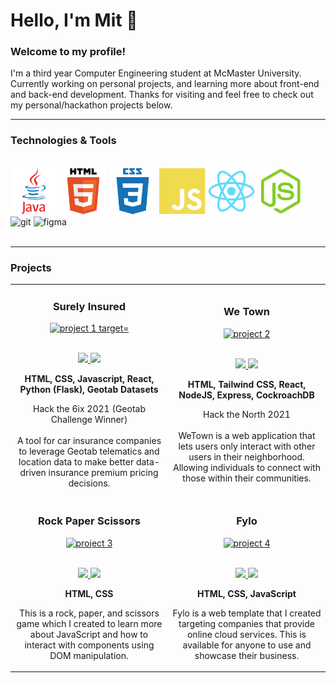 # Hello, I'm Mit 👋
### Welcome to my profile! 
I'm a third year Computer Engineering student at McMaster University. Currently working on personal projects, and learning more about front-end and back-end development. Thanks for visiting and feel free to check out my personal/hackathon projects below.

<hr>


<!-- TECHS -->

<h3 align="left">Technologies & Tools</h3>

<div align="center">
                <br>
                    <div align="left" >  
                      <img src="https://raw.githubusercontent.com/devicons/devicon/master/icons/java/java-original-wordmark.svg" alt="java" width="75" height="75"/>
                      <img src="https://raw.githubusercontent.com/devicons/devicon/master/icons/html5/html5-original-wordmark.svg" alt="html5" width="75" height="75"/> 
			<img src="https://raw.githubusercontent.com/devicons/devicon/1119b9f84c0290e0f0b38982099a2bd027a48bf1/icons/css3/css3-plain-wordmark.svg" alt="css3" width="75" height="75"/>
                      <img src="https://raw.githubusercontent.com/devicons/devicon/1119b9f84c0290e0f0b38982099a2bd027a48bf1/icons/javascript/javascript-plain.svg" alt="js" width="75" height="75"/>
                      <img src="https://raw.githubusercontent.com/devicons/devicon/master/icons/react/react-original.svg" alt="react" width="75" height="75"/>
                      <img src="https://raw.githubusercontent.com/devicons/devicon/master/icons/nodejs/nodejs-original.svg" alt="node" width="75" height="75"/>
                      <img src="https://www.vectorlogo.zone/logos/git-scm/git-scm-icon.svg" alt="git" width="75" height="75"/> 
                      <img src="https://www.vectorlogo.zone/logos/figma/figma-icon.svg" alt="figma" width="75" height="75"/> 
                    </div>
</div>

<br>
<hr>

<!-- PROJECTS -->

<h3 align="left">Projects</h3>
<div align="center">
	<table>
		<tr>
			<td width="50%">
				<h3 align="center">Surely Insured</h3>
				<div align="center">  
					<a href='https://devpost.com/software/surely-insured' >
						<img src="https://github.com/mitp7/Portfolio/blob/main/assets/png/surely_insured_mockup.png" alt="project 1 target="_blank"" height="100%" />
					</a>
					<br>
					<br>
					<p>
						<a href="https://github.com/mitp7/Surely_Insured" target="_blank">
							<img src="https://img.shields.io/badge/Repo-lightgrey?style=for-the-badge&logo=github"/>
						</a>  
						<a href="https://devpost.com/software/surely-insured" target="_blank">
              <img src="https://img.shields.io/badge/Live-lightgrey?style=for-the-badge&color=0892d0"/>
						</a>
					</p>
					<p><strong>HTML, CSS, Javascript, React, Python (Flask), Geotab Datasets</strong></p>
          <p>
            Hack the 6ix 2021 (Geotab Challenge Winner) <br><br>A tool for car insurance companies to leverage Geotab telematics and location data to make better data-driven insurance premium pricing decisions.
					</p>
				</div>
			</td>
			<td width="50%">
				<h3 align="center">We Town</h3>
				<div align="center" >  
					<a href='https://devpost.com/software/we-town' target="_blank">
						<img src="https://github.com/mitp7/Portfolio/blob/main/assets/png/we_town_mockup.png" alt="project 2" height="100%" />
					</a>
					<br>
					<br>
					<p>
						<a href="https://github.com/mitp7/We_Town" target="_blank">
							<img src="https://img.shields.io/badge/Repo-lightgrey?style=for-the-badge&logo=github"/>
						</a>  
						<a href="https://devpost.com/software/we-town" target="_blank">
							<img src="https://img.shields.io/badge/Live-lightgrey?style=for-the-badge&color=0892d0"/>
						</a>	
					</p>
					 <p><strong>HTML, Tailwind CSS, React, NodeJS, Express, CockroachDB</strong></p>
					<p>Hack the North 2021 <br><br> WeTown is a web application that lets users only interact with other users in their neighborhood. Allowing individuals to connect with those within their communities. </p>
				</div>
        </tr>
	    <tr>
            <td width="50%">
                <h3 align="center">Rock Paper Scissors</h3>
                <div align="center" >  
                    <a href='https://mitp7rps.netlify.app/' target="_blank">
                        <img src="https://github.com/mitp7/Portfolio/blob/main/assets/png/rps_mockup.png" alt="project 3" height="100%" />
                    </a>
                    <br>
                    <br>
                    <p>
                        <a href="https://github.com/mitp7/RockPaperScissor_Game" target="_blank">
							<img src="https://img.shields.io/badge/Repo-lightgrey?style=for-the-badge&logo=github"/>
						</a>  
						<a href="https://mitp7rps.netlify.app/" target="_blank">
							<img src="https://img.shields.io/badge/Live-lightgrey?style=for-the-badge&color=0892d0"/>
						</a>
                    </p>
                    <p><strong>HTML, CSS</strong></p>
		    <p>This is a rock, paper, and scissors game which I created to learn more about JavaScript and how to interact with components using DOM manipulation.</p>
                </div>
            </td>
            <td width="50%">
                <h3 align="center">Fylo</h3>
                <div align="center">  
                    <a href='https://fylo-template.netlify.app/' target="_blank">
                        <img src="https://github.com/mitp7/Portfolio/blob/main/assets/png/fylo_mockup.png" alt="project 4" height="100%" />
                    </a>
                    <br>
                    <br>
                    <p>
                        <a href="https://github.com/mitp7/Fylo_Landing_Page" target="_blank">
							<img src="https://img.shields.io/badge/Repo-lightgrey?style=for-the-badge&logo=github"/>
						</a>  
						<a href="https://fylo-template.netlify.app/" target="_blank">
							<img src="https://img.shields.io/badge/Live-lightgrey?style=for-the-badge&color=0892d0"/>
						</a>	
                    </p>
                    <p><strong>HTML, CSS, JavaScript</strong></p>
		    <p>Fylo is a web template that I created targeting companies that provide online cloud services. This is available for anyone to use and showcase their business.</p>
                </div>	
            </td>
        </tr>
	</table>
</div>
<br />

<!--
<h2 align="center">Contact Me</h2>
<p align="center">
	&nbsp&nbsp&nbsp
	<a href="https://twitter.com/codingphase" target="blank"><img align="center" src="https://raw.githubusercontent.com/rahuldkjain/github-profile-readme-generator/master/src/images/icons/Social/twitter.svg" alt="codingphase" height="30" width="40" /></a>&nbsp&nbsp&nbsp
<a href="https://linkedin.com/in/codingphase" target="blank"><img align="center" src="https://raw.githubusercontent.com/rahuldkjain/github-profile-readme-generator/master/src/images/icons/Social/linked-in-alt.svg" alt="codingphase" height="30" width="40" /></a>&nbsp&nbsp&nbsp
<a href="https://instagram.com/codingphase" target="blank"><img align="center" src="https://raw.githubusercontent.com/rahuldkjain/github-profile-readme-generator/master/src/images/icons/Social/instagram.svg" alt="codingphase" height="30" width="40" /></a>&nbsp&nbsp&nbsp
<a href="https://www.youtube.com/c/codingphase" target="blank"><img align="center" src="https://raw.githubusercontent.com/rahuldkjain/github-profile-readme-generator/master/src/images/icons/Social/youtube.svg" alt="codingphase" height="30" width="40" /></a>
</p>

<hr>



# Hello, I'm Mit 👋

### Welcome to my profile! 
I'm a student at McMaster University. Currently working on projects, and learning more about front-end and back-end development. Thanks for visiting and I'd love to [connect!](https://www.linkedin.com/in/mit7/)

#### More About Me
- 📚 Third year **Computer Engineering** student at McMaster University.
- ⚙️ Currently an intern at Geotab as a front end developer.



## 🔧 Technologies & Tools

<a href="https://www.python.org/">
  <img src="https://img.shields.io/badge/python-E34F26?style=for-the-badge&logo=python&logoColor=white&color=darkblue">
</a>
<a href="https://html.com/">
  <img src="https://img.shields.io/badge/HTML-E34F26?style=for-the-badge&logo=HTML5&logoColor=white">
</a>
<a href="https://www.w3schools.com/css/">
  <img src="https://img.shields.io/badge/CSS-1572B6?style=for-the-badge&logo=CSS3&logoColor=white">
</a>
<a href="https://www.javascript.com/">
  <img src="https://img.shields.io/badge/JavaScript-323330?style=for-the-badge&logo=javascript&logoColor=F7DF1E">
</a>
<a href="https://nodejs.org/en/">
  <img src="https://img.shields.io/badge/NODE.JS-339933?style=for-the-badge&logo=Node.js&logoColor=white">
</a>
<a href="https://code.visualstudio.com/">
  <img src="https://img.shields.io/badge/VS%20Code-007ACC?&style=for-the-badge&logo=visual-studio-code&logoColor=white">
</a>
<a href="https://git-scm.com/">
  <img src="https://img.shields.io/badge/git-F05032?&style=for-the-badge&logo=git&logoColor=white">
</a>


## 📊 My GitHub Stats
###
![Mit's GitHub stats](https://github-readme-stats.vercel.app/api?username=mitp7&count_private=true&show_icons=true&hide=stars&bg_color=22272E&icon_color=69A5F7&text_color=8A919A&title_color=69A5F7)
<h1 align="center">
  <a href="https://git.io/typing-svg">
    <img src="https://readme-typing-svg.herokuapp.com/?lines=console.log(%22Hello%2C%20I'm%2C%20Mit!22);System.out.println(%22Hello%2C%20World!%22);print(%22Hello%2C%20World!%22);printf(%22Hello%2C%20World!%22);fmt.Println(%22Hello%2C%20World!%22);println!(%22Hello%2C%20World!%22);cout%20%3C%3C%20%22Hello%2C%20World!%22&center=true&size=27&width=550">
  </a>
</h1>
<br />[![Linkedin Badge](https://img.shields.io/badge/-LinkedIn-blue?style=flat&logo=Linkedin&logoColor=white&link=https://www.linkedin.com/in/mit7/)](https://www.linkedin.com/in/mit7/)
## 🗂️ Recent Projects
####
<a href="https://github.com/mitp7/Fylo-LandingPage">
  <img align="center" src="https://github-readme-stats.vercel.app/api/pin/?username=mitp7&repo=Fylo-LandingPage&show_icons=true&line_height=50&title_color=6aa6f8&text_color=8a919a&icon_color=6aa6f8&bg_color=22272e&layout=compact" alt="Fylo-LandingPage" />
</a>

<a href="https://github.com/mitp7/Testimonial-Grid">
  <img align="center" src="https://github-readme-stats.vercel.app/api/pin/?username=mitp7&repo=Testimonial-Grid&show_icons=true&line_height=27&title_color=6aa6f8&text_color=8a919a&icon_color=6aa6f8&bg_color=22272e&layout=compact" alt="Testimonial-Grid" /> 
</a>

<a href="https://github.com/mitp7/Sort-Recycle-System">
  <img align="center" src="https://github-readme-stats.vercel.app/api/pin/?username=mitp7&repo=Sort-Recycle-System&show_icons=true&line_height=27&title_color=6aa6f8&text_color=8a919a&icon_color=6aa6f8&bg_color=22272e&layout=compact" alt="Sort-Recycle-System" /> 
</a>
![](https://img.shields.io/badge/Code-Python-informational?style=flat&logo=python&logoColor=white&color=6aa6f8)
![](https://img.shields.io/badge/Code-Java-informational?style=flat&logo=java&logoColor=white&color=6aa6f8)
![](https://img.shields.io/badge/Code-JavaScript-informational?style=flat&logo=javascript&logoColor=white&color=6aa6f8)
![](https://img.shields.io/badge/Code-HTML-informational?style=flat&logo=html5&logoColor=white&color=6aa6f8)
![](https://img.shields.io/badge/Code-CSS-informational?style=flat&logo=css3&logoColor=white&color=6aa6f8)
![](https://img.shields.io/badge/Editor-VS_Code-informational?style=flat&logo=visual-studio-code&logoColor=white&color=6aa6f8)

![](https://img.shields.io/badge/OS-Windows-informational?style=flat&logo=windows&logoColor=white&color=6aa6f8)
![](https://img.shields.io/badge/Editor-VS_Code-informational?style=flat&logo=visual-studio-code&logoColor=white&color=6aa6f8)
![](https://img.shields.io/badge/Shell-Bash-informational?style=flat&logo=gnu-bash&logoColor=white&color=6aa6f8)
![](https://img.shields.io/badge/Tools-PostgreSQL-informational?style=flat&logo=postgresql&logoColor=white&color=6aa6f8)
![](https://img.shields.io/badge/Tools-Docker-informational?style=flat&logo=docker&logoColor=white&color=6aa6f8)
![](https://img.shields.io/badge/Tools-Kubernetes-informational?style=flat&logo=kubernetes&logoColor=white&color=6aa6f8)
-->
